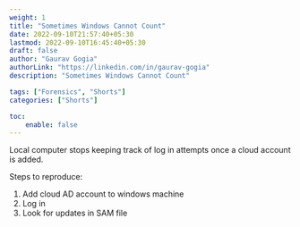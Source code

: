 ```yaml
---
weight: 1
title: "Sometimes Windows Cannot Count"
date: 2022-09-10T21:57:40+05:30
lastmod: 2022-09-10T16:45:40+05:30
draft: false
author: "Gaurav Gogia"
authorLink: "https://linkedin.com/in/gaurav-gogia"
description: "Sometimes Windows Cannot Count"

tags: ["Forensics", "Shorts"]
categories: ["Shorts"]

toc:
    enable: false
---
```


Local computer stops keeping track of log in attempts once a cloud account is added.

Steps to reproduce:
1. Add cloud AD account to windows machine
2. Log in
3. Look for updates in SAM file